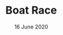 ---
title: Boat Race
date: 16 June 2020
description: A multiplayer game made of teams of 2 people x ship. The objective is to arrive to the finish line first, avoiding obstacles and attacks arriving from other teams. 
current: true
links:
- title: GitHub
  href: https://github.com/thecrittercircle/boat-race
experience:
  languages: [js]
  libraries: [createjs, socketio]
  communities: [box-critters-minigames]
---